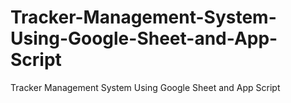 # Tracker-Management-System-Using-Google-Sheet-and-App-Script
Tracker  Management System Using Google Sheet and App Script 
